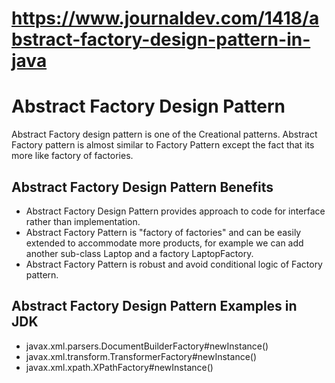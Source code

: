 # https://www.journaldev.com/1418/abstract-factory-design-pattern-in-java

# Abstract Factory Design Pattern

Abstract Factory design pattern is one of the Creational patterns. Abstract Factory pattern is almost similar to Factory
Pattern except the fact that its more like factory of factories.

## Abstract Factory Design Pattern Benefits

- Abstract Factory Design Pattern provides approach to code for interface rather than implementation.
- Abstract Factory Pattern is "factory of factories" and can be easily extended to accommodate more products, for
  example we can add another sub-class Laptop and a factory LaptopFactory.
- Abstract Factory Pattern is robust and avoid conditional logic of Factory pattern.

## Abstract Factory Design Pattern Examples in JDK

- javax.xml.parsers.DocumentBuilderFactory#newInstance()
- javax.xml.transform.TransformerFactory#newInstance()
- javax.xml.xpath.XPathFactory#newInstance()
